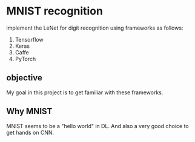 # MNIST recognition

implement the LeNet for digit recognition using frameworks as follows:

1. Tensorflow
2. Keras
3. Caffe
4. PyTorch

## objective

My goal in this project is to get familiar with these frameworks.

## Why MNIST

MNIST seems to be a "hello world" in DL. And also a very good choice to get hands on CNN.

